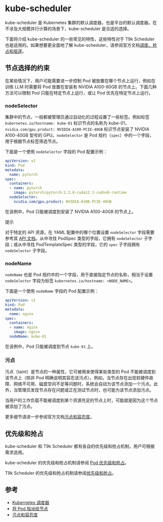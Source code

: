 # kube-scheduler

kube-scheduler 是 Kubernetes 集群的默认调度器，也是平台的默认调度器。在不涉及大规模并行计算的场景下，kube-scheduler 是合适的选择。

下面将介绍 kube-scheduler 的一些常见的特性，这些特性对于 T9k Scheduler 也是适用的。如果想要更全面地了解 kube-scheduler，请参阅官方文档<a target="_blank" rel="noopener noreferrer" href="https://en.wikipedia.org/wiki/Coscheduling">调度、抢占和驱逐</a>。

## 节点选择的约束

在某些情况下，用户可能需要进一步控制 Pod 被放置在哪个节点上运行，例如在训练 LLM 时需要将 Pod 放置在安装有 NVIDIA A100-80GB 的节点上。下面几种方法可以限制 Pod 只能在特定节点上运行，或让 Pod 优先在特定节点上运行。

### nodeSelector

集群中的节点，一般都被管理员通过自动化的过程设置了一些标签。例如标签 `kubernetes.io/hostname: kube-01` 标识节点的名称为 kube-01，`nvidia.com/gpu.product: NVIDIA-A100-PCIE-40GB` 标识节点安装了 NVIDIA A100-40GB 型号的 GPU。`nodeSelector` 是 Pod 规约（`spec`）中的一个字段，用于根据节点标签筛选节点。

下面是一个使用 `nodeSelector` 字段的 Pod 配置示例：

```yaml
apiVersion: v1
kind: Pod
metadata:
  name: pytorch
spec:
  containers:
  - name: pytorch
    image: pytorch/pytorch:2.2.0-cuda12.1-cudnn8-runtime
  nodeSelector:
    nvidia.com/gpu.product: NVIDIA-A100-PCIE-40GB
```

在该例中，Pod 只能被调度到安装了 NVIDIA A100-40GB 的节点上。

<aside class="note tip">
<div class="title">提示</div>

对于特定的 API 资源，在 YAML 配置中的哪个位置设置 `nodeSelector` 字段需要参考其 [API 文档]((../../../references/api-reference/index.md))。从中寻找 PodSpec 类型的字段，它拥有 `nodeSelector` 子字段；或从中寻找 PodTemplateSpec 类型的字段，它的 `spec` 子字段拥有 `nodeSelector` 子字段。

</aside>

### nodeName

`nodeName` 也是 Pod 规约中的一个字段，用于直接指定节点的名称，相当于设置 `nodeSelector` 字段为标签 `kubernetes.io/hostname: <NODE_NAME>`。

下面是一个使用 `nodeName` 字段的 Pod 配置示例：

```yaml
apiVersion: v1
kind: Pod
metadata:
  name: nginx
spec:
  containers:
  - name: nginx
    image: nginx
  nodeName: kube-01
```

在该例中，Pod 只能被调度到节点 `kube-01` 上。

### 污点

污点（taint）是节点的一种属性，它可被用来使得某些类型的 Pod 不能被调度到该节点上（除非 Pod 明确说明其容忍该污点）。例如，当节点存在出现软硬件故障、网络不可用、磁盘空间不足等问题时，系统会自动为该节点添加一个污点。此外，当管理员发现节点存在问题或正在测试节点时，也可能为该节点添加污点。

当用户的工作负载不能被调度到某个资源充足的节点上时，可能就是因为这个节点被添加了污点。

更多细节请进一步参阅官方文档<a target="_blank" rel="noopener noreferrer" href="https://kubernetes.io/zh-cn/docs/concepts/scheduling-eviction/taint-and-toleration/">污点和容忍度</a>。

## 优先级和抢占

kube-scheduler 和 T9k Scheduler 都有各自的优先级和抢占机制，用户可根据需求选用。

kube-scheduler 的优先级和抢占机制请参阅 <a target="_blank" rel="noopener noreferrer" href="https://kubernetes.io/zh-cn/docs/concepts/scheduling-eviction/pod-priority-preemption/">Pod 优先级和抢占</a>。

T9k Scheduler 的优先级和抢占机制请参阅[优先级和抢占](./policy.md#优先级和抢占)。

## 参考

* <a target="_blank" rel="noopener noreferrer" href="https://kubernetes.io/zh-cn/docs/concepts/scheduling-eviction/kube-scheduler/">Kubernetes 调度器</a>
* <a target="_blank" rel="noopener noreferrer" href="https://kubernetes.io/zh-cn/docs/concepts/scheduling-eviction/assign-pod-node/">将 Pod 指派给节点</a>
* <a target="_blank" rel="noopener noreferrer" href="https://kubernetes.io/zh-cn/docs/concepts/scheduling-eviction/taint-and-toleration/">污点和容忍度</a>
